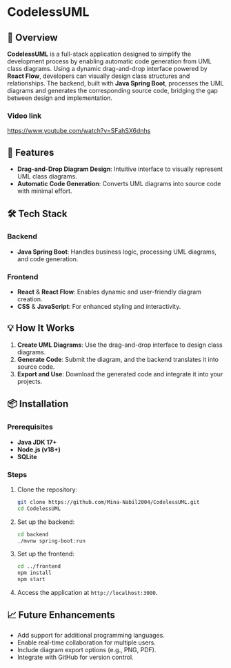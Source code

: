 # CodelessUML  

## 📖 Overview  
**CodelessUML** is a full-stack application designed to simplify the development process by enabling automatic code generation from UML class diagrams. Using a dynamic drag-and-drop interface powered by **React Flow**, developers can visually design class structures and relationships. The backend, built with **Java Spring Boot**, processes the UML diagrams and generates the corresponding source code, bridging the gap between design and implementation.

### Video link
https://www.youtube.com/watch?v=SFahSX6dnhs

## 🚀 Features  
- **Drag-and-Drop Diagram Design**: Intuitive interface to visually represent UML class diagrams.  
- **Automatic Code Generation**: Converts UML diagrams into source code with minimal effort.

## 🛠️ Tech Stack  
### Backend  
- **Java Spring Boot**: Handles business logic, processing UML diagrams, and code generation.  

### Frontend  
- **React** & **React Flow**: Enables dynamic and user-friendly diagram creation.  
- **CSS** & **JavaScript**: For enhanced styling and interactivity.    

## 💡 How It Works  
1. **Create UML Diagrams**: Use the drag-and-drop interface to design class diagrams.  
2. **Generate Code**: Submit the diagram, and the backend translates it into source code.  
3. **Export and Use**: Download the generated code and integrate it into your projects.  

## 📦 Installation  
### Prerequisites  
- **Java JDK 17+**  
- **Node.js (v18+)**  
- **SQLite**  

### Steps  
1. Clone the repository:  
   ```bash
   git clone https://github.com/Mina-Nabil2004/CodelessUML.git
   cd CodelessUML
   ```  

2. Set up the backend:  
   ```bash
   cd backend
   ./mvnw spring-boot:run
   ```  

3. Set up the frontend:  
   ```bash
   cd ../frontend
   npm install
   npm start
   ```  

4. Access the application at `http://localhost:3000`.

## 📈 Future Enhancements  
- Add support for additional programming languages.  
- Enable real-time collaboration for multiple users.  
- Include diagram export options (e.g., PNG, PDF).  
- Integrate with GitHub for version control.  
